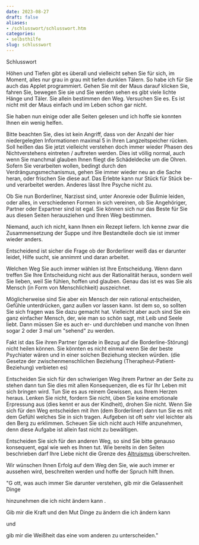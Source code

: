 ```yaml
---
date: 2023-08-27
draft: false
aliases:
- /schlusswort/schlusswort.htm
categories:
- selbsthilfe
slug: schlusswort
---
```



Schlusswort

Höhen und Tiefen gibt es
überall und vielleicht sehen Sie für sich, im Moment, alles nur grau in grau
mit tiefen dunklen Tälern. So habe ich für Sie auch das Applet programmiert.
Gehen Sie mit der Maus darauf klicken Sie, fahren Sie, bewegen Sie sie und Sie
werden sehen es gibt viele lichte Hänge und Täler. Sie allein bestimmen den
Weg. Versuchen Sie es. Es ist nicht mit der Maus einfach und im Leben schon gar
nicht.

Sie haben nun einige oder
alle Seiten gelesen und ich hoffe sie konnten Ihnen ein wenig helfen.

Bitte beachten Sie, dies ist
kein Angriff, dass von der Anzahl der hier niedergelegten Informationen maximal
5 in Ihren Langzeitspeicher rücken. Soll heißen das Sie jetzt vielleicht
verstehen doch immer wieder Phasen des Nichtverstehens eintreten / auftreten
werden. Dies ist völlig normal, auch wenn Sie manchmal glauben Ihnen fliegt die
Schädeldecke um die Ohren. Sofern Sie verarbeiten wollen, bedingt durch den
Verdrängungsmechanismus, gehen Sie immer wieder neu an die Sache heran, oder
frischen Sie diese auf. Das Erlebte kann nur Stück für Stück be- und
verarbeitet werden. Anderes lässt Ihre Psyche nicht zu.

Ob Sie nun Borderliner, Narzisst
sind, unter Anorexie oder Bulimie leiden, oder alles, in verschiedenen Formen in
sich vereinen, ob Sie Angehöriger, Partner oder Expartner sind ist egal. Sie
können sich nur das Beste für Sie aus diesen Seiten herausziehen und Ihren Weg
bestimmen.

Niemand, auch ich nicht,
kann Ihnen ein Rezept liefern. Ich kenne zwar die Zusammensetzung der Suppe und
ihre Bestandteile doch sie ist immer wieder anders.

Entscheidend ist sicher die
Frage ob der Borderliner weiß das er darunter leidet, Hilfe sucht, sie annimmt
und daran arbeitet.

Welchen Weg Sie auch immer
wählen ist Ihre Entscheidung. Wenn dann treffen Sie Ihre Entscheidung nicht aus
der Rationalität heraus, sondern weil Sie lieben, weil Sie fühlen, hoffen und
glauben. Genau das ist es was Sie als Mensch (in Form von Menschlichkeit)
auszeichnet.

Möglicherweise sind Sie
aber ein Mensch der rein rational entscheiden, Gefühle unterdrücken, ganz
außen vor lassen kann. Ist dem so, so sollten Sie sich fragen was Sie dazu
gemacht hat. Vielleicht aber auch sind Sie ein ganz einfacher Mensch, der, wie
man so schön sagt, mit Leib und Seele liebt. Dann müssen Sie es auch er- und
durchleben und manche von Ihnen sogar 2 oder 3 mal um "sehend" zu
werden.

Fakt ist das Sie ihren
Partner (gerade in Bezug auf die Borderline-Störung) nicht heilen können. Sie
könnten es nicht einmal wenn Sie der beste Psychiater wären und in einer
solchen Beziehung stecken würden. (die Gesetze der zwischenmenschlichen
Beziehung (Therapheut-Patient-Beziehung) verbieten es)

Entscheiden Sie sich für
den schwierigen Weg ihrem Partner an der Seite zu stehen dann tun Sie dies mit
allen Konsequenzen, die es für Ihr Leben mit sich bringen wird. Tun Sie es aus
reinem Gewissen, aus Ihrem Herzen heraus. Lenken Sie nicht, fordern Sie nicht,
üben Sie keine emotionale Erpressung aus (dies kennt er aus der Kindheit),
drohen Sie nicht. Wenn Sie sich für den Weg entscheiden mit ihm (dem
Borderliner) dann tun Sie es mit dem Gefühl welches Sie in sich tragen.
Aufgeben ist oft sehr viel leichter als den Berg zu erklimmen. Scheuen Sie sich
nicht auch Hilfe anzunehmen, denn diese Aufgabe ist allein fast nicht zu
bewältigen.

Entscheiden Sie sich für
den anderen Weg, so sind Sie bitte genauso konsequent, egal wie weh es Ihnen tut.
Wie bereits in den Seiten beschrieben darf Ihre Liebe nicht die Grenze des [Altruismus](https://borderliner.ch/definition/definitionen.htm) überschreiten.

Wir wünschen Ihnen Erfolg
auf dem Weg den Sie, wie auch immer er aussehen wird, beschreiten werden und
hoffe der Spruch hilft
Ihnen.

"G ott,
was auch immer Sie darunter verstehen, gib mir die Gelassenheit Dinge

hinzunehmen die ich nicht ändern kann .

Gib mir die
Kraft und den Mut Dinge zu ändern die ich ändern kann

und

gib mir die
Weißheit das eine vom anderen zu unterscheiden."